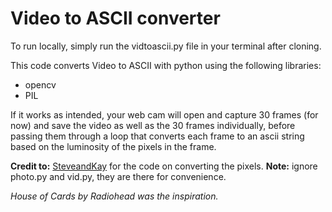 # Video to ASCII converter
To run locally, simply run the vidtoascii.py file in your terminal after cloning.


This code converts Video to ASCII with python using the following libraries:

- opencv
- PIL

If it works as intended, your web cam will open and capture 30 frames (for now) and save the video as well as the 30 frames individually,
before passing them through a loop that converts each frame to an ascii string based on the luminosity of the pixels in the frame. 

**Credit to:** [SteveandKay](https://stevendkay.wordpress.com/2009/09/08/generating-ascii-art-from-photographs-in-python/) for the code on converting the pixels.
**Note:** ignore photo.py and vid.py, they are there for convenience.


*House of Cards by Radiohead was the inspiration.*
